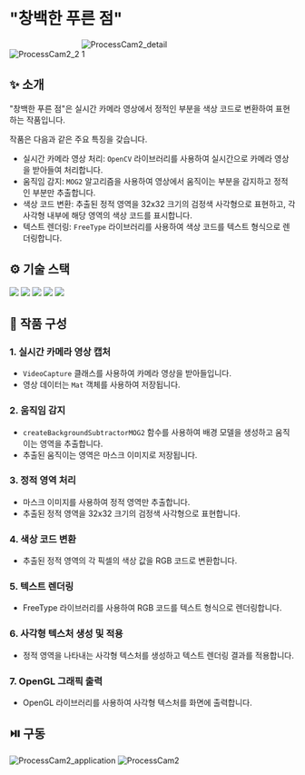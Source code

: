 # "창백한 푸른 점"
<div>
  <img src="https://github.com/elitekid/ProcessCam2/assets/89232526/5c1fc6ad-2482-4e30-b6d7-b68f8c089c77" alt="ProcessCam2_2" style="max-width: 30%;">
  <img src="https://github.com/elitekid/ProcessCam2/assets/89232526/afbb7092-d30d-464a-939f-dc04d4de0c42" alt="ProcessCam2_detail1" style="max-width: 30%;">
</div>

## :sparkles: 소개

"창백한 푸른 점"은 실시간 카메라 영상에서 정적인 부분을 색상 코드로 변환하여 표현하는 작품입니다.

작품은 다음과 같은 주요 특징을 갖습니다.

- 실시간 카메라 영상 처리: `OpenCV` 라이브러리를 사용하여 실시간으로 카메라 영상을 받아들여 처리합니다.
- 움직임 감지: `MOG2` 알고리즘을 사용하여 영상에서 움직이는 부분을 감지하고 정적인 부분만 추출합니다.
- 색상 코드 변환: 추출된 정적 영역을 32x32 크기의 검정색 사각형으로 표현하고, 각 사각형 내부에 해당 영역의 색상 코드를 표시합니다.
- 텍스트 렌더링: `FreeType` 라이브러리를 사용하여 색상 코드를 텍스트 형식으로 렌더링합니다.

## :gear: 기술 스택
<div>
  <img src="https://img.shields.io/badge/c-A8B9CC?style=for-the-badge&logo=c&logoColor=white">
  <img src="https://img.shields.io/badge/c++-00599C?style=for-the-badge&logo=c%2B%2B&logoColor=white">
  <img src="https://img.shields.io/badge/opencv-5C3EE8?style=for-the-badge&logo=opencv&logoColor=white">
  <img src="https://img.shields.io/badge/opengl-5586A4?style=for-the-badge&logo=opengl&logoColor=white">
  <img src="https://img.shields.io/badge/qt-41CD52?style=for-the-badge&logo=qt&logoColor=white">
</div>

## :art: 작품 구성

### 1. 실시간 카메라 영상 캡처

- `VideoCapture` 클래스를 사용하여 카메라 영상을 받아들입니다.
- 영상 데이터는 `Mat` 객체를 사용하여 저장됩니다.

### 2. 움직임 감지

- `createBackgroundSubtractorMOG2` 함수를 사용하여 배경 모델을 생성하고 움직이는 영역을 추출합니다.
- 추출된 움직이는 영역은 마스크 이미지로 저장됩니다.

### 3. 정적 영역 처리

- 마스크 이미지를 사용하여 정적 영역만 추출합니다.
- 추출된 정적 영역을 32x32 크기의 검정색 사각형으로 표현합니다.

### 4. 색상 코드 변환
- 추출된 정적 영역의 각 픽셀의 색상 값을 RGB 코드로 변환합니다.

### 5. 텍스트 렌더링
- FreeType 라이브러리를 사용하여 RGB 코드를 텍스트 형식으로 렌더링합니다.
### 6. 사각형 텍스처 생성 및 적용
- 정적 영역을 나타내는 사각형 텍스처를 생성하고 텍스트 렌더링 결과를 적용합니다.
### 7. OpenGL 그래픽 출력
- OpenGL 라이브러리를 사용하여 사각형 텍스처를 화면에 출력합니다.

## :play_or_pause_button: 구동
![ProcessCam2_application](https://github.com/elitekid/ProcessCam2/assets/89232526/5384eb96-47d6-41de-a9d5-0226962c97bd)
![ProcessCam2](https://github.com/elitekid/ProcessCam2/assets/89232526/8010bda6-5126-4533-9a3c-03029a2075c5)
